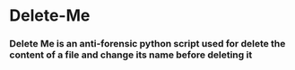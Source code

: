 # Delete-Me
### Delete Me is an anti-forensic python script used for delete the content of a file and change its name before deleting it
